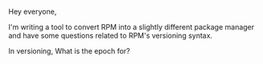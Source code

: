 Hey everyone,

I'm writing a tool to convert RPM into a slightly different package manager and have some questions related to RPM's versioning syntax.


In versioning, What is the epoch for?
